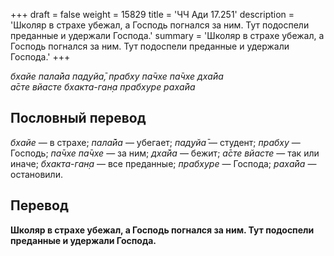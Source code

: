 +++
draft = false
weight = 15829
title = 'ЧЧ Ади 17.251'
description = 'Школяр в страхе убежал, а Господь погнался за ним. Тут подоспели преданные и удержали Господа.'
summary = 'Школяр в страхе убежал, а Господь погнался за ним. Тут подоспели преданные и удержали Господа.'
+++

_бхайе пала̄йа пад̣уйа̄, прабху па̄чхе па̄чхе дха̄йа  
а̄сте вйасте бхакта-ган̣а прабхуре раха̄йа_

## Пословный перевод

_бхайе_ — в страхе; _пала̄йа_ — убегает; _пад̣уйа̄_ — студент; _прабху_ — Господь; _па̄чхе_ _па̄чхе_ — за ним; _дха̄йа_ — бежит; _а̄сте_ _вйасте_ — так или иначе; _бхакта_\-_ган̣а_ — все преданные; _прабхуре_ — Господа; _раха̄йа_ — остановили.

## Перевод

**Школяр в страхе убежал, а Господь погнался за ним. Тут подоспели преданные и удержали Господа.**
